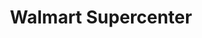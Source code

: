 ---
title: "Walmart Supercenter"
url: /sunrise/walmart-supercenter-north-university-drive/
shop: supermarket
---